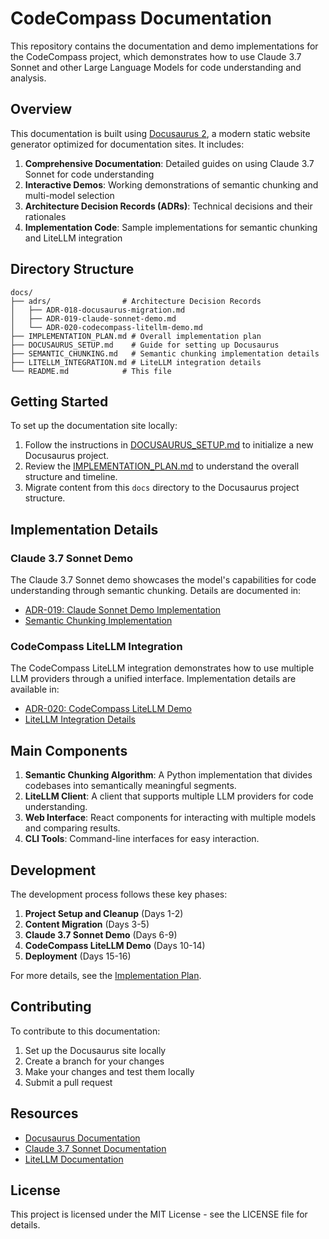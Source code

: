 # CodeCompass Documentation

This repository contains the documentation and demo implementations for the CodeCompass project, which demonstrates how to use Claude 3.7 Sonnet and other Large Language Models for code understanding and analysis.

## Overview

This documentation is built using [Docusaurus 2](https://docusaurus.io/), a modern static website generator optimized for documentation sites. It includes:

1. **Comprehensive Documentation**: Detailed guides on using Claude 3.7 Sonnet for code understanding
2. **Interactive Demos**: Working demonstrations of semantic chunking and multi-model selection
3. **Architecture Decision Records (ADRs)**: Technical decisions and their rationales
4. **Implementation Code**: Sample implementations for semantic chunking and LiteLLM integration

## Directory Structure

```
docs/
├── adrs/                # Architecture Decision Records
│   ├── ADR-018-docusaurus-migration.md
│   ├── ADR-019-claude-sonnet-demo.md
│   └── ADR-020-codecompass-litellm-demo.md
├── IMPLEMENTATION_PLAN.md # Overall implementation plan
├── DOCUSAURUS_SETUP.md    # Guide for setting up Docusaurus
├── SEMANTIC_CHUNKING.md   # Semantic chunking implementation details
├── LITELLM_INTEGRATION.md # LiteLLM integration details
└── README.md            # This file
```

## Getting Started

To set up the documentation site locally:

1. Follow the instructions in [DOCUSAURUS_SETUP.md](./DOCUSAURUS_SETUP.md) to initialize a new Docusaurus project.
2. Review the [IMPLEMENTATION_PLAN.md](./IMPLEMENTATION_PLAN.md) to understand the overall structure and timeline.
3. Migrate content from this `docs` directory to the Docusaurus project structure.

## Implementation Details

### Claude 3.7 Sonnet Demo

The Claude 3.7 Sonnet demo showcases the model's capabilities for code understanding through semantic chunking. Details are documented in:

- [ADR-019: Claude Sonnet Demo Implementation](./adrs/ADR-019-claude-sonnet-demo.md)
- [Semantic Chunking Implementation](./SEMANTIC_CHUNKING.md)

### CodeCompass LiteLLM Integration

The CodeCompass LiteLLM integration demonstrates how to use multiple LLM providers through a unified interface. Implementation details are available in:

- [ADR-020: CodeCompass LiteLLM Demo](./adrs/ADR-020-codecompass-litellm-demo.md)
- [LiteLLM Integration Details](./LITELLM_INTEGRATION.md)

## Main Components

1. **Semantic Chunking Algorithm**: A Python implementation that divides codebases into semantically meaningful segments.
2. **LiteLLM Client**: A client that supports multiple LLM providers for code understanding.
3. **Web Interface**: React components for interacting with multiple models and comparing results.
4. **CLI Tools**: Command-line interfaces for easy interaction.

## Development

The development process follows these key phases:

1. **Project Setup and Cleanup** (Days 1-2)
2. **Content Migration** (Days 3-5)
3. **Claude 3.7 Sonnet Demo** (Days 6-9)
4. **CodeCompass LiteLLM Demo** (Days 10-14)
5. **Deployment** (Days 15-16)

For more details, see the [Implementation Plan](./IMPLEMENTATION_PLAN.md).

## Contributing

To contribute to this documentation:

1. Set up the Docusaurus site locally
2. Create a branch for your changes
3. Make your changes and test them locally
4. Submit a pull request

## Resources

- [Docusaurus Documentation](https://docusaurus.io/docs)
- [Claude 3.7 Sonnet Documentation](https://docs.anthropic.com/claude/docs/claude-3-7-sonnet)
- [LiteLLM Documentation](https://docs.litellm.ai/docs/)

## License

This project is licensed under the MIT License - see the LICENSE file for details. 